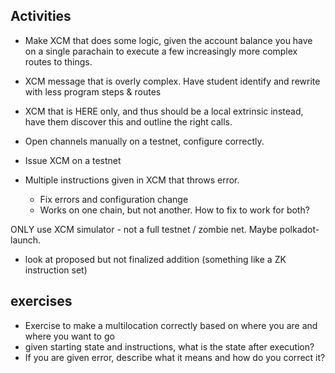 ## Activities

- Make XCM that does some logic, given the account balance you have on a single parachain to execute a few increasingly more complex routes to things.
- XCM message that is overly complex. Have student identify and rewrite with less program steps & routes
- XCM that is HERE only, and thus should be a local extrinsic instead, have them discover this and outline the right calls.
- Open channels manually on a testnet, configure correctly.
- Issue XCM on a testnet

- Multiple instructions given in XCM that throws error.
  - Fix errors and configuration change
  - Works on one chain, but not another. How to fix to work for both?

ONLY use XCM simulator - not a full testnet / zombie net. Maybe polkadot-launch.

- look at proposed but not finalized addition (something like a ZK instruction set)

## exercises

- Exercise to make a multilocation correctly based on where you are and where you want to go
- given starting state and instructions, what is the state after execution?
- If you are given error, describe what it means and how do you correct it?
